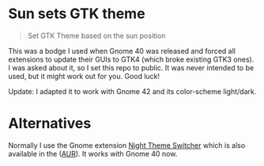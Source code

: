 # Sun sets GTK theme

> Set GTK Theme based on the sun position

This was a bodge I used when Gnome 40 was released and forced all extensions to update their GUIs to GTK4 (which broke existing GTK3 ones).
I was asked about it, so I set this repo to public.
It was never intended to be used, but it might work out for you.
Good luck!

Update: I adapted it to work with Gnome 42 and its color-scheme light/dark.

# Alternatives

Normally I use the Gnome extension [Night Theme Switcher](https://extensions.gnome.org/extension/2236/night-theme-switcher/) which is also available in the ([AUR](https://aur.archlinux.org/packages/gnome-shell-extension-nightthemeswitcher-git)).
It works with Gnome 40 now.
